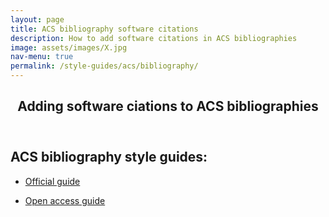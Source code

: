 ```yaml
---
layout: page
title: ACS bibliography software citations
description: How to add software citations in ACS bibliographies
image: assets/images/X.jpg
nav-menu: true
permalink: /style-guides/acs/bibliography/
---
```

<!-- Main -->
<div id="main" class="alt">

<!-- One -->
<section id="one">
	<div class="inner">
		<header class="major">
			<h1>Adding software ciations to ACS bibliographies</h1>
		</header>

<!-- Content -->
<h2 id="content">ACS bibliography style guides:</h2>
<div class="row">
	<div class="6u 12u$(small)">
		<ul class="actions">
			<li><a href="https://doi.org/10.1021/acsguide.40305#c040305-sec007" class="button big">Official guide</a></li>
		</ul>
	</div>
	<div class="6u$ 12u$(small)">
		<ul class="actions">
			<li><a href="https://libguides.williams.edu/citing/acs#s-lg-box-22962284" class="button big">Open access guide</a></li>
		</ul>
	</div>

</div>

</div>
